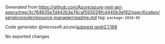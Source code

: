 Generated from https://github.com/Azure/azure-rest-api-specs/tree/3c764635e7d442b3e74caf593029fcd440b3ef82/specification/serialconsole/resource-manager/readme.md tag: `package-2018-05`

Code generator @microsoft.azure/autorest.go@2.1.168

No exported changes